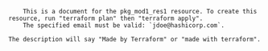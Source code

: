 
		This is a document for the pkg_mod1_res1 resource. To create this resource, run "terraform plan" then "terraform apply".
		The specified email must be valid: `jdoe@hashicorp.com`.

    The description will say "Made by Terraform" or "made with terraform".
